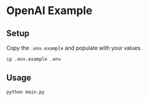 # OpenAI Example

## Setup

Copy the `.env.example` and populate with your values.

```
cp .env.example .env
```

## Usage

```
python main.py
```
